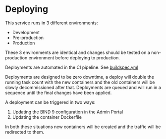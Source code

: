 # Deploying

This service runs in 3 different environments:

- Development
- Pre-production
- Production

These 3 environments are identical and changes should be tested on a non-production environment before deploying to production.

Deployments are automated in the CI pipeline. See [buildspec.yml](./buildspec.yml)

Deployments are designed to be zero downtime, a deploy will double the running task count with the new containers and the old containers will be slowly decommissioned after that.
Deployments are queued and will run in a sequence until the final changes have been applied.

A deployment can be triggered in two ways:

1. Updating the BIND 9 configuration in the Admin Portal
2. Updating the container Dockerfile

In both these situations new containers will be created and the traffic will be redirected to them.
